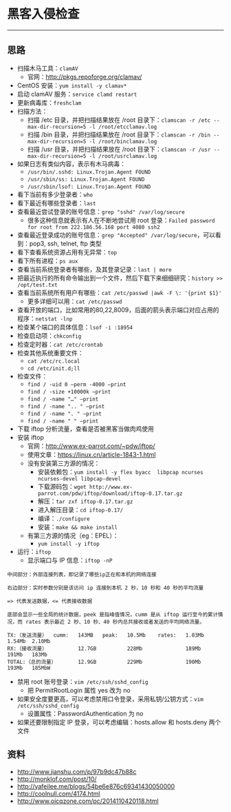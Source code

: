 # 黑客入侵检查

------

## 思路

- 扫描木马工具：`clamAV`
    - 官网：<http://pkgs.repoforge.org/clamav/>
- CentOS 安装：`yum install -y clamav*`
- 启动 clamAV 服务：`service clamd restart` 
- 更新病毒库：`freshclam`  
- 扫描方法：
    - 扫描 /etc 目录，并把扫描结果放在 /root 目录下：`clamscan -r /etc --max-dir-recursion=5 -l /root/etcclamav.log`
    - 扫描 /bin 目录，并把扫描结果放在 /root 目录下：`clamscan -r /bin --max-dir-recursion=5 -l /root/binclamav.log`
    - 扫描 /usr 目录，并把扫描结果放在 /root 目录下：`clamscan -r /usr --max-dir-recursion=5 -l /root/usrclamav.log`
- 如果日志有类似内容，表示有木马病毒：
    - `/usr/bin/.sshd: Linux.Trojan.Agent FOUND`
    - `/usr/sbin/ss: Linux.Trojan.Agent FOUND`
    - `/usr/sbin/lsof: Linux.Trojan.Agent FOUND`
- 看下当前有多少登录者：`who`
- 看下最近有哪些登录者：`last`
- 查看最近尝试登录的账号信息：`grep "sshd" /var/log/secure`
    - 很多这种信息就表示有人在不断地尝试用 root 登录：`Failed password for root from 222.186.56.168 port 4080 ssh2`
- 查看最近登录成功的账号信息：`grep "Accepted" /var/log/secure`，可以看到：pop3, ssh, telnet, ftp 类型
- 看下查看系统资源占用有无异常：`top`
- 看下所有进程：`ps aux`
- 查看当前系统登录者有哪些，及其登录记录：`last | more`
- 把最近执行的所有命令输出到一个文件，然后下载下来细细研究：`history >> /opt/test.txt`
- 查看当前系统所有用户有哪些：`cat /etc/passwd |awk -F \: '{print $1}'`
    - 更多详细可以用：`cat /etc/passwd`
- 查看开放的端口，比如常用的80,22,8009，后面的箭头表示端口对应占用的程序：`netstat -lnp`
- 检查某个端口的具体信息：`lsof -i :18954`
- 检查启动项：`chkconfig`
- 检查定时器：`cat /etc/crontab`
- 检查其他系统重要文件：
    - `cat /etc/rc.local`
    - `cd /etc/init.d;ll`
- 检查文件：
    - `find / -uid 0 –perm -4000 –print`
    - `find / -size +10000k –print`
    - `find / -name "…" –print`
    - `find / -name ".. " –print`
    - `find / -name ". " –print`
    - `find / -name " " –print`
- 下载 iftop 分析流量，查看是否被黑客当做肉鸡使用
- 安装 iftop
    - 官网：<http://www.ex-parrot.com/~pdw/iftop/>
    - 使用文章：<https://linux.cn/article-1843-1.html>
    - 没有安装第三方源的情况：
        - 安装依赖包：`yum install -y flex byacc  libpcap ncurses ncurses-devel libpcap-devel`
        - 下载源码包：`wget http://www.ex-parrot.com/pdw/iftop/download/iftop-0.17.tar.gz`
        - 解压：`tar zxf iftop-0.17.tar.gz`
        - 进入解压目录：`cd iftop-0.17/`
        - 编译：`./configure`
        - 安装：`make && make install`
    - 有第三方源的情况（eg：EPEL）：
        - `yum install -y iftop`
- 运行：`iftop`
    - 显示端口与 IP 信息：`iftop -nP`

``` nginx
中间部分：外部连接列表，即记录了哪些ip正在和本机的网络连接

右边部分：实时参数分别是该访问 ip 连接到本机 2 秒，10 秒和 40 秒的平均流量

=> 代表发送数据，<= 代表接收数据

底部会显示一些全局的统计数据，peek 是指峰值情况，cumm 是从 iftop 运行至今的累计情况，而 rates 表示最近 2 秒、10 秒、40 秒内总共接收或者发送的平均网络流量。

TX:（发送流量）  cumm:   143MB   peak:   10.5Mb    rates:   1.03Mb  1.54Mb  2.10Mb
RX:（接收流量）          12.7GB          228Mb              189Mb   191Mb   183Mb
TOTAL:（总的流量）       12.9GB          229Mb              190Mb   193Mb   185MbW

```

- 禁用 root 账号登录：`vim /etc/ssh/sshd_config`
    - 把 PermitRootLogin 属性 yes 改为 no
- 如果安全度要更高，可以考虑禁用口令登录，采用私钥/公钥方式：`vim /etc/ssh/sshd_config`
    - 设置属性：PasswordAuthentication 为 no
- 如果还要限制指定 IP 登录，可以考虑编辑：hosts.allow 和 hosts.deny 两个文件



## 资料

- <http://www.jianshu.com/p/97b9dc47b88c> 
- <http://monklof.com/post/10/> 
- <http://yafeilee.me/blogs/54be6e876c69341430050000> 
- <http://coolnull.com/4174.html> 
- <http://www.oicqzone.com/pc/2014110420118.html> 
